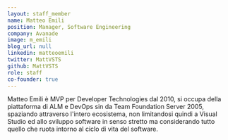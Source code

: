 ```yaml
---
layout: staff_member
name: Matteo Emili
position: Manager, Software Engineering
company: Avanade
image: m_emili
blog_url: null
linkedin: matteoemili
twitter: MattVSTS
github: MattVSTS
role: staff
co-founder: true
---
```

Matteo Emili è MVP per Developer Technologies dal 2010, si occupa della piattaforma di ALM e DevOps sin da Team Foundation Server 2005, spaziando attraverso l'intero ecosistema, non limitandosi quindi a Visual Studio ed allo sviluppo software in senso stretto ma considerando tutto quello che ruota intorno al ciclo di vita del software.